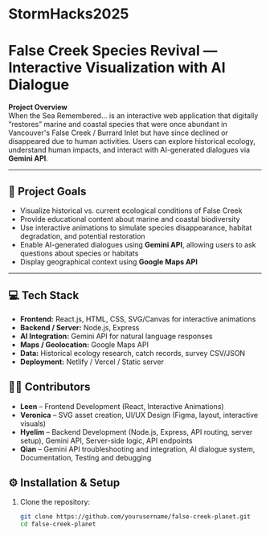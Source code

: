 # StormHacks2025

# False Creek Species Revival — Interactive Visualization with AI Dialogue

**Project Overview**  
When the Sea Remembered... is an interactive web application that digitally “restores” marine and coastal species that were once abundant in Vancouver's False Creek / Burrard Inlet but have since declined or disappeared due to human activities. Users can explore historical ecology, understand human impacts, and interact with AI-generated dialogues via **Gemini API**.

---

## 🌿 Project Goals
- Visualize historical vs. current ecological conditions of False Creek  
- Provide educational content about marine and coastal biodiversity  
- Use interactive animations to simulate species disappearance, habitat degradation, and potential restoration  
- Enable AI-generated dialogues using **Gemini API**, allowing users to ask questions about species or habitats  
- Display geographical context using **Google Maps API**   

---

## 💻 Tech Stack
- **Frontend:** React.js, HTML, CSS, SVG/Canvas for interactive animations  
- **Backend / Server:** Node.js, Express  
- **AI Integration:** Gemini API for natural language responses  
- **Maps / Geolocation:** Google Maps API  
- **Data:** Historical ecology research, catch records, survey CSV/JSON  
- **Deployment:** Netlify / Vercel / Static server  

 
## 👩‍💻 Contributors

- **Leen** – Frontend Development (React, Interactive Animations)
- **Veronica** – SVG asset creation, UI/UX Design (Figma, layout, interactive visuals)
- **Hyelim** – Backend Development (Node.js, Express, API routing, server setup), Gemini API, Server-side logic, API endpoints   
- **Qian** – Gemini API troubleshooting and integration, AI dialogue system, Documentation, Testing and debugging  


## ⚙️ Installation & Setup

1. Clone the repository:
   ```bash
   git clone https://github.com/yourusername/false-creek-planet.git
   cd false-creek-planet

